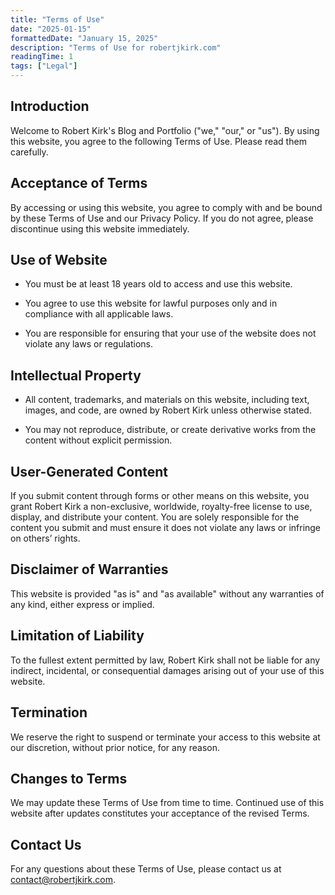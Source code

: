 ```yaml
---
title: "Terms of Use"
date: "2025-01-15"
formattedDate: "January 15, 2025"
description: "Terms of Use for robertjkirk.com"
readingTime: 1
tags: ["Legal"]
---
```


## Introduction

Welcome to Robert Kirk's Blog and Portfolio ("we," "our," or "us"). By using this website, you agree to the following Terms of Use. Please read them carefully.

## Acceptance of Terms

By accessing or using this website, you agree to comply with and be bound by these Terms of Use and our Privacy Policy. If you do not agree, please discontinue using this website immediately.

## Use of Website

- You must be at least 18 years old to access and use this website.

- You agree to use this website for lawful purposes only and in compliance with all applicable laws.

- You are responsible for ensuring that your use of the website does not violate any laws or regulations.

## Intellectual Property

- All content, trademarks, and materials on this website, including text, images, and code, are owned by Robert Kirk unless otherwise stated.

- You may not reproduce, distribute, or create derivative works from the content without explicit permission.

## User-Generated Content

If you submit content through forms or other means on this website, you grant Robert Kirk a non-exclusive, worldwide, royalty-free license to use, display, and distribute your content.
You are solely responsible for the content you submit and must ensure it does not violate any laws or infringe on others’ rights.

## Disclaimer of Warranties

This website is provided "as is" and "as available" without any warranties of any kind, either express or implied.

## Limitation of Liability

To the fullest extent permitted by law, Robert Kirk shall not be liable for any indirect, incidental, or consequential damages arising out of your use of this website.

## Termination

We reserve the right to suspend or terminate your access to this website at our discretion, without prior notice, for any reason.

## Changes to Terms

We may update these Terms of Use from time to time. Continued use of this website after updates constitutes your acceptance of the revised Terms.

## Contact Us

For any questions about these Terms of Use, please contact us at contact@robertjkirk.com.
